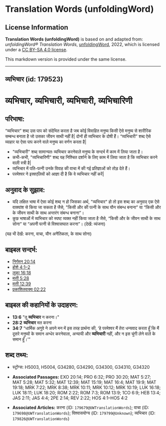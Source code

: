 # Translation Words (unfoldingWord)

## License Information

**Translation Words (unfoldingWord)** is based on and adapted from: _unfoldingWord® Translation Words_, [unfoldingWord](https://unfoldingword.org/utw), 2022, which is licensed under a [CC BY-SA 4.0 license](https://creativecommons.org/licenses/by-sa/4.0/legalcode.en).

This markdown version is provided under the same license.



--------------------------------

## व्यभिचार (id: 179523)

व्यभिचार, व्यभिचारी, व्यभिचारी, व्यभिचारिणी
===========================================

परिभाषा:
--------

“व्यभिचार” शब्द उस पाप को संदेभित करता है जब कोई विवाहित मनुष्य किसी ऐसे मनुष्य से शारीरिक सम्बन्ध बनाता है जो उसका जीवन साथी नहीं है\| दोनों ही व्यभिचार के दोषी हैं। “व्यभिचारी” शब्द ऐसे व्याहार या ऐसा पाप करने वाले मनुष्य का वर्णन करता है\|

* "व्यभिचारी" शब्द सामान्यतः व्यभिचार करनेवाले मनुष्य के सन्दर्भ में काम में लिया जाता है।
* कभी\-कभी, "व्यभिचारिणी" शब्द यह निश्चित दर्शाने के लिए काम में लिया जाता है कि व्यभिचार करने वाली स्त्री है\|
* व्यभिचार में पति\-पत्नी उनके विवाह की वाचा में की गई प्रतिज्ञाओं को तोड़ देते हैं।
* परमेश्वर ने इस्राएलियों को आज्ञा दी है कि वे व्यभिचार नहीं करें\|

अनुवाद के सुझाव:
----------------

* यदि लक्षित भाषा में ऐसा कोई शब्द न हो जिसका अर्थ, "व्यभिचार" हो तो इस शब्द का अनुवाद एक ऐसे वाक्यांश से किया जा सकता है जैसे, "किसी और की पत्नी के साथ यौन संबन्ध बनाना” या “किसी और के जीवन साथी के साथ अन्तरंग संबन्ध बनाना”।
* कुछ भाषाओं में व्यभिचार को स्पष्ट व्यक्त नहीं किया जाता है जैसे, “किसी और के जीवन साथी के साथ सोना” या “अपनी पत्नी से विश्वासघात करना”। (देखें: व्यंजना)

(यह भी देखें: करना, वाचा, यौन अनैतिकता, के साथ सोना)

बाइबल सन्दर्भ:
--------------

* [निर्गमन 20:14](https://ref.ly/Exod20:14)
* [होशे 4:1–2](https://ref.ly/Hos4:1-Hos4:2)
* [लूका 16:18](https://ref.ly/Luke16:18)
* [मत्ती 5:28](https://ref.ly/Matt5:28)
* [मत्ती 12:39](https://ref.ly/Matt12:39)
* [प्रकाशितवाक्य 02:22](https://ref.ly/Rev2:22)

बाइबल की कहानियों के उदाहरण:
----------------------------

* **13:6** "तू **व्यभिचार** न करना।"
* **28:2** **व्यभिचार** मत करना
* **34:7** “धार्मिक अगुवे ने अपने मन में इस तरह प्रार्थना की, ‘हे परमेश्वर मैं तेरा धन्यवाद करता हूँ कि मैं दूसरे मनुष्यों के समान अन्धेर करनेवाला, अन्यायी और **व्यभिचारी** नहीं, और न इस चुंगी लेने वाले के समान हूँ।’”

शब्द तथ्य:
----------

* स्ट्रोंग्स: H5003, H5004, G34280, G34290, G34300, G34310, G34320

* **Associated Passages:** EXO 20:14; PRO 6:32; PRO 30:20; MAT 5:27; MAT 5:28; MAT 5:32; MAT 12:39; MAT 15:19; MAT 16:4; MAT 19:9; MAT 19:18; MRK 7:22; MRK 8:38; MRK 10:11; MRK 10:12; MRK 10:19; LUK 16:18; LUK 18:11; LUK 18:20; ROM 2:22; ROM 7:3; ROM 13:9; 1CO 6:9; HEB 13:4; JAS 2:11; JAS 4:4; 2PE 2:14; REV 2:22; HOS 4:1–HOS 4:2
* **Associated Articles:** करना (ID: `179679@UWTranslationWords`); वाचा (ID: `179698@UWTranslationWords`); विश्वासयोग्य (ID: `179799@Unknown`); व्यभिचार (ID: `179826@UWTranslationWords`)

